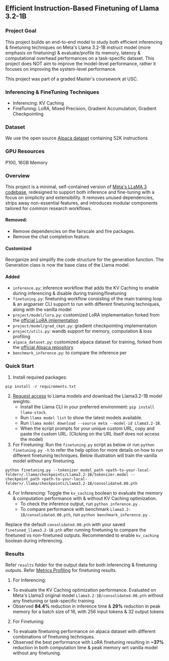 ## Efficient Instruction-Based Finetuning of Llama 3.2-1B
### Project Goal
This project builds an end-to-end model to study both efficient inferencing & finetuning techniques on Meta's Llama 3.2-1B instruct model (more emphasis on finetuning) & evaluate/profile its memory, latency & computational overhead performances on a task-specific dataset. This project does NOT aim to improve the model-level performance, rather it focuses on improving the system-level performance.

This project was part of a graded Master's coursework at USC.

### Inferencing & FineTuning Techniques
- Inferencing: KV Caching
- FineTuning: LoRA, Mixed Precision, Gradient Accumulation, Gradient Checkpointing

### Dataset
We use the open source [Alpaca dataset](https://github.com/tatsu-lab/stanford_alpaca/blob/main/alpaca_data.json) containing 52K instructions

### GPU Resources
P100, 16GB Memory

### Overview
This project is a minimal, self-contained version of [Meta's LLaMA 3 codebase](https://github.com/meta-llama), redesigned to support both inference and fine-tuning with a focus on simplicity and extensibility. It removes unused dependencies, strips away non-essential features, and introduces modular components tailored for common research workflows.

#### Removed:
- Remove dependencies on the fairscale and fire packages.
- Remove the chat completion feature.
  
#### Customized
Reorganize and simplify the code structure for the generation function. The Generation class is now the base class of the Llama model.

#### Added
- `inference.py`: inference workflow that adds the KV Caching to enable during inferencing & disable during training/finetuning
- `finetuning.py`: finetuning workflow consisting of the main training loop & an argparser CLI support to run with different finetuning techniques, along with the vanilla model
- `project/model/lora.py`: customized LoRA implementation forked from the [official LoRA imlementation](https://github.com/microsoft/LoRA.git)
- `project/model/grad_ckpt.py`: gradient checkpointing implementation
- `project/utils.py`: wandb support for memory, computation & loss profiling
- `alpaca_dataset.py`: customized alpaca dataset for training, forked from the [official Alpaca repository](https://github.com/tatsu-lab/stanford_alpaca)
- `benchmark_inference.py`: to compare the inference per

### Quick Start
1. Install required packages:
```
pip install -r requirements.txt
```
2. [Request access](https://www.llama.com/llama-downloads/) to Llama models and download the Llama3.2-1B model weights:
    * Install the Llama CLI in your preferred environment: `pip install llama-stack`.
    * Run `llama model list` to show the latest models available.
    * Run `llama model download --source meta --model-id Llama3.2-1B`.
    * When the script prompts for your unique custom URL, copy and paste the custom URL. (Clicking on the URL itself does not access the model)
3. For Finetuning: Run the `finetuning.py` script as below or run `python finetuning.py -h` to refer the help option for more details on how to run different finetuning techniques. Below illustration will train the vanilla model without any finetuning.
```
python finetuning.py --tokenizer_model_path <path-to-your-local-folder>/.llama/checkpoints/Llama3.2-1B/tokenizer.model --checkpoint_path <path-to-your-local-folder>/.llama/checkpoints/Llama3.2-1B/consolidated.00.pth
```
4. For Inferencing: Toggle the `kv_caching` boolean to evaluate the memory & computation performance with & without KV Caching optimization.
   - To check the inference output, run `python inference.py` . 
   - To compare performance with benchmark `Llama3.2-1B/consolidated.00.pth`, run `python benchmark_inference.py` .

Replace the default `consolidated.00.pth` with your saved `finetuned_llama3.2-1B.pth` after running finetuning to compare the finetuned vs non-finetuned outputs. Recommended to enable `kv_caching` boolean during inferencing. 

### Results
Refer `results` folder for the output data for both inferencing & finetuning outputs. 
Refer [Metrics Profiling](https://api.wandb.ai/links/asmitamohanty13-usc/g7qh758c) for finetuning results.

1. For Inferencing:
- To evaluate the KV Caching optimization performance. Evaluated on Meta's Llama3 original model `Llama3.2-1B/consolidated.00.pth` without any finetuning or task-specific training.
- Observed **84.4%** reduction in inference time & **29%** reduction in peak memory for a batch size of 16, with 256 input tokens & 32 output tokens
  
2. For Finetuning:
- To evaluate finetuning performance on alpaca dataset with different combinations of finetuning techniques.
- Observed the best performance with LoRA finetuning resulting in **~37%** reduction in both computation time & peak memory wrt vanilla model without any finetuning.


